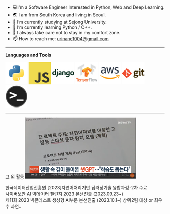 


- 💻I'm a Software Engineer Interested in Python, Web and Deep Learning.
- 🌏 I am from South Korea and living in Seoul.
- 🔭 I’m currently studying at Sejong University.
- 🌱 I’m currently learning Python / C++. 
- 🚀 I always take care not to stay in my comfort zone.
- 📫 How to reach me: urinane1004@gmail.com


<hr>


**Languages and Tools**  

<code><img height="70" src="https://raw.githubusercontent.com/github/explore/80688e429a7d4ef2fca1e82350fe8e3517d3494d/topics/python/python.png"></code> <code><img height="70" src="https://raw.githubusercontent.com/github/explore/80688e429a7d4ef2fca1e82350fe8e3517d3494d/topics/javascript/javascript.png"></code>  <code><img height="70" src="https://raw.githubusercontent.com/github/explore/80688e429a7d4ef2fca1e82350fe8e3517d3494d/topics/django/django.png"></code> <code><img height="70" src="https://raw.githubusercontent.com/github/explore/80688e429a7d4ef2fca1e82350fe8e3517d3494d/topics/tensorflow/tensorflow.png"></code> <code><img height="70" src="https://raw.githubusercontent.com/github/explore/80688e429a7d4ef2fca1e82350fe8e3517d3494d/topics/aws/aws.png"></code> <code><img height="70" src="https://raw.githubusercontent.com/github/explore/80688e429a7d4ef2fca1e82350fe8e3517d3494d/topics/git/git.png"></code> <code><img height="70" src="https://raw.githubusercontent.com/github/explore/80688e429a7d4ef2fca1e82350fe8e3517d3494d/topics/terminal/terminal.png"></code> 

<hr>
그 외 활동
<img src="IMG_0148.PNG" width="350" height="170">
<br>


한국데이터산업진흥원 [2023]자연어처리기반 딥러닝기술 융합과정-2차 수료
<br>
사이버보안 AI 빅데이터 챌린지 2023 본선진출 (2023.09.23~)
<br>
제11회 2023 빅콘테스트 생성형 AI부문 본선진출 (2023.10.1~) 상위2팀 대상 or 최우수 과연..
